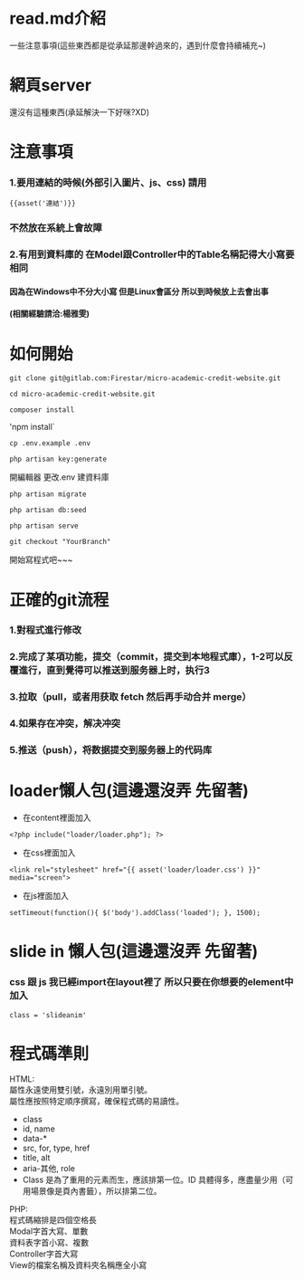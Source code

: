 # read.md介紹
一些注意事項(這些東西都是從承延那邊幹過來的，遇到什麼會持續補充~)

# 網頁server

還沒有這種東西(承延解決一下好咪?XD)


# 注意事項

### 1.要用連結的時候(外部引入圖片、js、css) 請用

` {{asset('連結')}} `

### 不然放在系統上會故障

### 2.有用到資料庫的 在Model跟Controller中的Table名稱記得大小寫要相同

#### 因為在Windows中不分大小寫 但是Linux會區分 所以到時候放上去會出事

#### (相關經驗請洽:楊雅雯)



# 如何開始

`git clone git@gitlab.com:Firestar/micro-academic-credit-website.git`

`cd micro-academic-credit-website.git`

`composer install`

'npm install`

`cp .env.example .env`

`php artisan key:generate`

開編輯器 更改.env 建資料庫

`php artisan migrate`    

`php artisan db:seed`  

`php artisan serve`   

`git checkout "YourBranch"`

開始寫程式吧~~~


# 正確的git流程

### 1.對程式進行修改
### 2.完成了某項功能，提交（commit，提交到本地程式庫），1-2可以反覆進行，直到覺得可以推送到服务器上时，执行3
### 3.拉取（pull，或者用获取 fetch 然后再手动合并 merge）
### 4.如果存在冲突，解决冲突
### 5.推送（push），将数据提交到服务器上的代码库


# loader懶人包(這邊還沒弄 先留著)

- 在content裡面加入

`<?php
    include("loader/loader.php");
 ?>`
 
 - 在css裡面加入
 
 `<link rel="stylesheet" href="{{ asset('loader/loader.css') }}" media="screen">`
 
 - 在js裡面加入
 
 `setTimeout(function(){
    $('body').addClass('loaded');
  }, 1500);`


# slide in 懶人包(這邊還沒弄 先留著)

### css 跟 js 我已經import在layout裡了 所以只要在你想要的element中加入

`class = 'slideanim' `


# 程式碼準則
HTML:  
屬性永遠使用雙引號，永遠別用單引號。  
屬性應按照特定順序撰寫，確保程式碼的易讀性。
- class
- id, name
- data-*
- src, for, type, href
- title, alt
- aria-其他, role
- Class 是為了重用的元素而生，應該排第一位。ID 具體得多，應盡量少用（可用場景像是頁內書籤），所以排第二位。  

PHP:  
程式碼縮排是四個空格長  
Modal字首大寫、單數  
資料表字首小寫、複數  
Controller字首大寫  
View的檔案名稱及資料夾名稱應全小寫  
